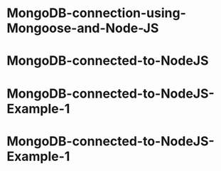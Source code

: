 # MongoDB-connection-using-Mongoose-and-Node-JS
# MongoDB-connected-to-NodeJS
# MongoDB-connected-to-NodeJS-Example-1
# MongoDB-connected-to-NodeJS-Example-1
